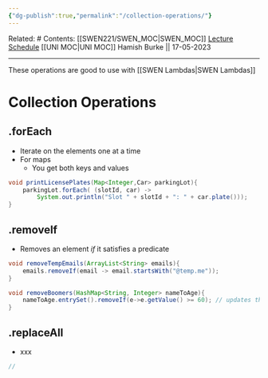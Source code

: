 ```yaml
---
{"dg-publish":true,"permalink":"/collection-operations/"}
---
```


Related: #
Contents: [[SWEN221/SWEN_MOC\|SWEN_MOC]]
[Lecture Schedule](https://ecs.wgtn.ac.nz/Courses/SWEN221_2023T1/LectureSchedule)
[[UNI MOC\|UNI MOC]]
Hamish Burke || 17-05-2023
***

These operations are good to use with [[SWEN Lambdas\|SWEN Lambdas]]

# Collection Operations

## .forEach

- Iterate on the elements one at a time
- For maps
	- You get both keys and values

```java
void printLicensePlates(Map<Integer,Car> parkingLot){
	parkingLot.forEach( (slotId, car) ->
		System.out.println("Slot " + slotId + ": " + car.plate()));
}
```

## .removeIf

- Removes an element *if* it satisfies a predicate

```java
void removeTempEmails(ArrayList<String> emails){
	emails.removeIf(email -> email.startsWith("@temp.me"));
}

void removeBoomers(HashMap<String, Integer> nameToAge){
	nameToAge.entrySet().removeIf(e->e.getValue() >= 60); // updates the actual map
}
```

## .replaceAll

- xxx

```java
//

```